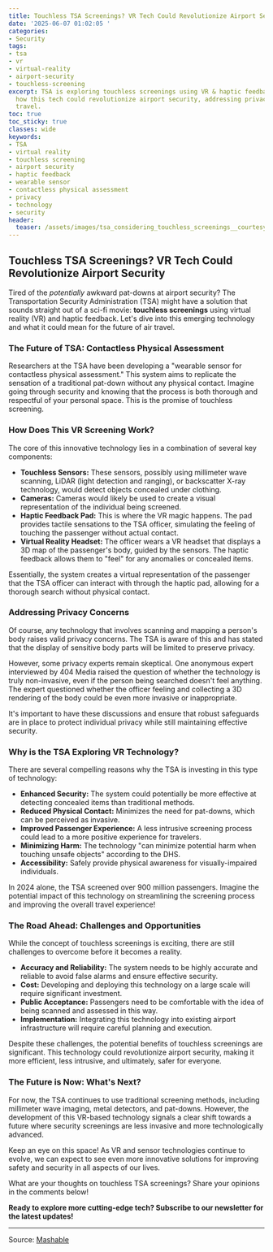 ```yaml
---
title: Touchless TSA Screenings? VR Tech Could Revolutionize Airport Security
date: '2025-06-07 01:02:05 '
categories:
- Security
tags:
- tsa
- vr
- virtual-reality
- airport-security
- touchless-screening
excerpt: TSA is exploring touchless screenings using VR & haptic feedback. Discover
  how this tech could revolutionize airport security, addressing privacy & improving
  travel.
toc: true
toc_sticky: true
classes: wide
keywords:
- TSA
- virtual reality
- touchless screening
- airport security
- haptic feedback
- wearable sensor
- contactless physical assessment
- privacy
- technology
- security
header:
  teaser: /assets/images/tsa_considering_touchless_screenings__courtesy_of__20250607010204.jpg
---
```


## Touchless TSA Screenings? VR Tech Could Revolutionize Airport Security

Tired of the *potentially* awkward pat-downs at airport security? The Transportation Security Administration (TSA) might have a solution that sounds straight out of a sci-fi movie: **touchless screenings** using virtual reality (VR) and haptic feedback. Let's dive into this emerging technology and what it could mean for the future of air travel.

### The Future of TSA: Contactless Physical Assessment

Researchers at the TSA have been developing a "wearable sensor for contactless physical assessment." This system aims to replicate the sensation of a traditional pat-down without any physical contact. Imagine going through security and knowing that the process is both thorough and respectful of your personal space. This is the promise of touchless screening.

### How Does This VR Screening Work?

The core of this innovative technology lies in a combination of several key components:

*   **Touchless Sensors:** These sensors, possibly using millimeter wave scanning, LiDAR (light detection and ranging), or backscatter X-ray technology, would detect objects concealed under clothing.
*   **Cameras:** Cameras would likely be used to create a visual representation of the individual being screened.
*   **Haptic Feedback Pad:** This is where the VR magic happens. The pad provides tactile sensations to the TSA officer, simulating the feeling of touching the passenger without actual contact.
*   **Virtual Reality Headset:** The officer wears a VR headset that displays a 3D map of the passenger's body, guided by the sensors. The haptic feedback allows them to "feel" for any anomalies or concealed items.

Essentially, the system creates a virtual representation of the passenger that the TSA officer can interact with through the haptic pad, allowing for a thorough search without physical contact.

### Addressing Privacy Concerns

Of course, any technology that involves scanning and mapping a person's body raises valid privacy concerns. The TSA is aware of this and has stated that the display of sensitive body parts will be limited to preserve privacy. 

However, some privacy experts remain skeptical. One anonymous expert interviewed by 404 Media raised the question of whether the technology is truly non-invasive, even if the person being searched doesn't feel anything. The expert questioned whether the officer feeling and collecting a 3D rendering of the body could be even more invasive or inappropriate. 

It's important to have these discussions and ensure that robust safeguards are in place to protect individual privacy while still maintaining effective security.

### Why is the TSA Exploring VR Technology?

There are several compelling reasons why the TSA is investing in this type of technology:

*   **Enhanced Security:** The system could potentially be more effective at detecting concealed items than traditional methods.
*   **Reduced Physical Contact:** Minimizes the need for pat-downs, which can be perceived as invasive.
*   **Improved Passenger Experience:** A less intrusive screening process could lead to a more positive experience for travelers.
*   **Minimizing Harm:** The technology "can minimize potential harm when touching unsafe objects" according to the DHS.
*   **Accessibility:** Safely provide physical awareness for visually-impaired individuals.

In 2024 alone, the TSA screened over 900 million passengers. Imagine the potential impact of this technology on streamlining the screening process and improving the overall travel experience!

### The Road Ahead: Challenges and Opportunities

While the concept of touchless screenings is exciting, there are still challenges to overcome before it becomes a reality.

*   **Accuracy and Reliability:** The system needs to be highly accurate and reliable to avoid false alarms and ensure effective security.
*   **Cost:** Developing and deploying this technology on a large scale will require significant investment.
*   **Public Acceptance:** Passengers need to be comfortable with the idea of being scanned and assessed in this way.
*   **Implementation:** Integrating this technology into existing airport infrastructure will require careful planning and execution.

Despite these challenges, the potential benefits of touchless screenings are significant. This technology could revolutionize airport security, making it more efficient, less intrusive, and ultimately, safer for everyone.

### The Future is Now: What's Next?

For now, the TSA continues to use traditional screening methods, including millimeter wave imaging, metal detectors, and pat-downs. However, the development of this VR-based technology signals a clear shift towards a future where security screenings are less invasive and more technologically advanced.

Keep an eye on this space! As VR and sensor technologies continue to evolve, we can expect to see even more innovative solutions for improving safety and security in all aspects of our lives.

What are your thoughts on touchless TSA screenings? Share your opinions in the comments below!

**Ready to explore more cutting-edge tech? Subscribe to our newsletter for the latest updates!**

---

Source: [Mashable](https://mashable.com/article/virtual-reality-tsa-screening)